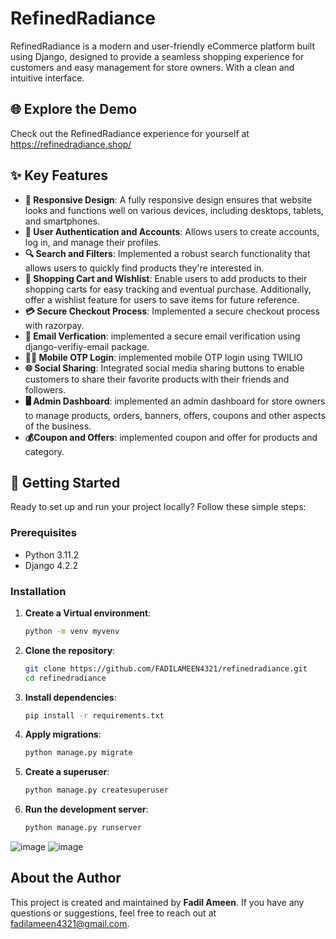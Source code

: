 # RefinedRadiance

RefinedRadiance is a modern and user-friendly eCommerce platform built using Django, designed to provide a seamless shopping experience for customers and easy management for store owners. With a clean and intuitive interface.

## 🌐 Explore the Demo
Check out the RefinedRadiance experience for yourself at https://refinedradiance.shop/

## ✨ Key Features
- **📱 Responsive Design**: A fully responsive design ensures that website looks and functions well on various devices, including desktops, tablets, and smartphones.
- **🔐 User Authentication and Accounts**: Allows users to create accounts, log in, and manage their profiles.
- **🔍 Search and Filters**: Implemented a robust search functionality that allows users to quickly find products they're interested in.
- **🛒 Shopping Cart and Wishlist**: Enable users to add products to their shopping carts for easy tracking and eventual purchase. Additionally, offer a wishlist feature for users to save items for future reference.
- **💳 Secure Checkout Process**: Implemented a secure checkout process with razorpay.
- **📧 Email Verfication**: implemented a secure email verification using django-verifiy-email package.
- **📱💬 Mobile OTP Login**: implemented mobile OTP login using TWILIO
- **🌐 Social Sharing**: Integrated social media sharing buttons to enable customers to share their favorite products with their friends and followers.
- **🖥️ Admin Dashboard**: implemented an admin dashboard for store owners to manage products, orders, banners, offers, coupons and other aspects of the business.
- **💰Coupon and Offers**: implemented coupon and offer for products and category.

 ## 🚀 Getting Started

Ready to set up and run your project locally? Follow these simple steps:

### Prerequisites
- Python 3.11.2
- Django 4.2.2

### Installation
1. **Create a Virtual environment**:
   ```bash
   python -m venv myvenv

2. **Clone the repository**:
   ```bash
   git clone https://github.com/FADILAMEEN4321/refinedradiance.git
   cd refinedradiance

3. **Install dependencies**:
   ```bash
   pip install -r requirements.txt

4. **Apply migrations**:
   ```bash
   python manage.py migrate

5. **Create a superuser**:
   ```bash
   python manage.py createsuperuser
6. **Run the development server**:
   ```bash
   python manage.py runserver

![image](https://github.com/FADILAMEEN4321/refinedradiance/assets/129923924/60269a21-77df-48c3-afe0-ec1efdb12798)
![image](https://github.com/FADILAMEEN4321/refinedradiance/assets/129923924/e20b62ce-5422-4ec1-9ada-6fa8874bcc9d)

## About the Author

This project is created and maintained by **Fadil Ameen**. If you have any questions or suggestions, feel free to reach out at [fadilameen4321@gmail.com](mailto:fadilameen4321@gmail.com).





   

